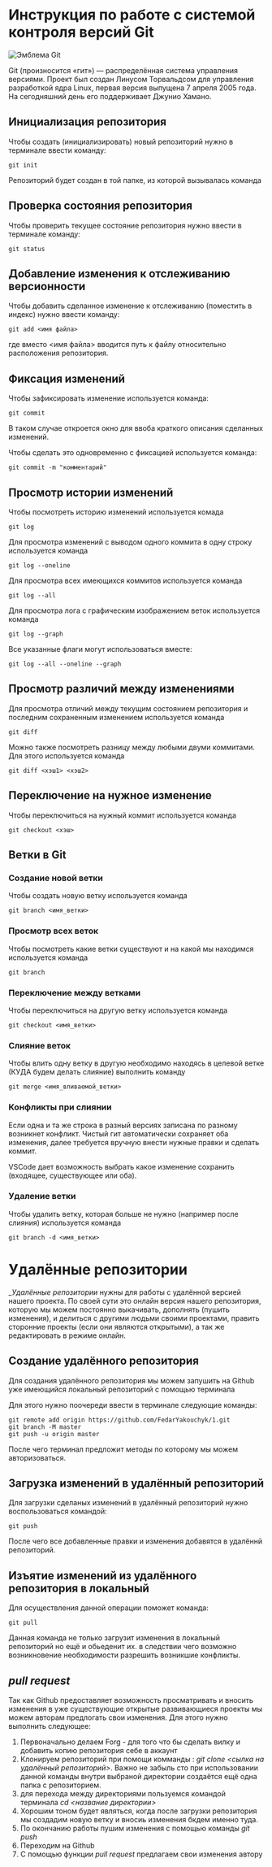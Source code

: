 # **Инструкция по работе с системой контроля версий Git**

![Эмблема Git](git.jpg)

Git (произносится «гит») — распределённая система управления версиями. Проект был создан Линусом Торвальдсом для управления разработкой ядра Linux, первая версия выпущена 7 апреля 2005 года. На сегодняшний день его поддерживает Джунио Хамано.

## Инициализация репозитория

Чтобы создать (инициализировать) новый репозиторий нужно в терминале ввести команду:

    git init

Репозиторий будет создан в той папке, из которой вызывалась команда

## Проверка состояния репозитория

Чтобы проверить текущее состояние репозитория нужно ввести в терминале команду:

    git status

## Добавление изменения к отслеживанию версионности

Чтобы добавить сделанное изменение к отслеживанию (поместить в индекс) нужно ввести команду:

    git add <имя файла>

где вместо <имя файла> вводится путь к файлу относительно расположения репозитория.

## Фиксация изменений

Чтобы зафиксировать изменение используется команда:

    git commit

В таком случае откроется окно для ввоба краткого описания сделанных изменений.

Чтобы сделать это одновременно с фиксацией используется команда:

    git commit -m "комментарий"

## Просмотр истории изменений

Чтобы посмотреть историю изменений используется комада

    git log

Для просмотра изменений с выводом одного коммита в одну строку используется команда

    git log --oneline

Для просмотра всех имеющихся коммитов используется команда

    git log --all

Для просмотра лога с графическим изображением веток используется команда

    git log --graph

Все указанные флаги могут использоваться вместе:

    git log --all --oneline --graph

## Просмотр различий между изменениями

Для просмотра отличий между текущим состоянием репозитория и последним сохраненным изменением используется команда

    git diff

Можно также посмотреть разницу между любыми двуми коммитами. Для этого используется команда

    git diff <хэш1> <хэш2>

## Переключение на нужное изменение

Чтобы переключиться на нужный коммит используется команда

    git checkout <хэш>

## Ветки в Git

### Создание новой ветки

Чтобы создать новую ветку используется команда

    git branch <имя_ветки>

### Просмотр всех веток

Чтобы посмотреть какие ветки существуют и на какой мы находимся используется команда

    git branch

### Переключение между ветками

Чтобы переключиться на другую ветку используется команда

    git checkout <имя_ветки>

### Слияние веток

Чтобы влить одну ветку в другую необходимо находясь в целевой ветке (КУДА будем делать слияние) выполнить команду

    git merge <имя_вливаемой_ветки>

### Конфликты при слиянии

Если одна и та же строка в разный версиях записана по разному возникнет конфликт.
Чистый гит автоматически сохраняет оба изменения, далее требуется вручную внести нужные правки и сделать коммит.

VSСode дает возможность выбрать какое изменение сохранить (входящее, существующее или оба).

### Удаление ветки

Чтобы удалить ветку, которая больше не нужно (например после слияния) используется команда

    git branch -d <имя_ветки>

# Удалённые репозитории

_*Удалённые репозитории*  нужны для работы с удалённой версией нашего проекта. По своей сути это онлайн версия нашего репозитория, которую мы можем постоянно выкачивать, дополнять (пушить изменения), и делиться с другими людьми своими проектами, править сторонние проекты (если они являются открытыми), а так же редактировать в режиме онлайн.

## Создание удалённого репозитория

Для создания удалённого репозитория мы можем запушить на Github уже имеющийся локальный репозиторий с помощью терминала

Для этого нужно поочереди ввести в терминале следующие команды:

    git remote add origin https://github.com/FedarYakouchyk/1.git
    git branch -M master
    git push -u origin master
После чего терминал предложит методы по которому мы можем авторизоваться.

## Загрузка изменений в удалённый репозиторий

Для загрузки сделаных изменений в удалённый репозиторий нужно воспользоваться командой:

    git push
После чего все добавленные правки и изменения добавятся в удалённй репозиторий.

## Изъятие изменений из удалённого репозитория в локальный

Для осуществления данной операции поможет команда:

    git pull
Данная команда не только загрузит изменения в локальный репозиторий но ещё и обьеденит их. в следствии чего возможно возникновение необходимости разрешить возникшие конфликты.

## *pull request*

Так как Github предоставляет возможность просматривать и вносить изменения в уже существующие открытые развивающиеся проекты мы можем авторам предлогать свои изменения. Для этого нужно выполнить следующее:
1. Первоначально делаем Forg - для того что бы сделать вилку и добавить копию репозитория себе в аккаунт
2. Клонируем репозиторий при помощи комманды :
*git clone <сылка на удалённый репозиторий>*. Важно не забыль сто при использовании данной команды внутри выбраной директории создаётся ещё одна папка с репозиторием.
3. для перехода между директориями пользуемся командой терминала *cd <название директории>*
4. Хорошим тоном будет являться, когда после загрузки репозитория мы создадим новую ветку и вносиь изменения бкдем именно туда.
5. По окончанию работы пушим изменения с помощью команды
*git push*
6. Переходим на Github 
7. С помощью функции *pull request* предлагаем свои изменения автору
